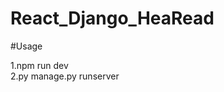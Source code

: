 # React_Django_HeaRead

#Usage                                                                                                                                                                                                                   
                                                                                                                                                                                                                         
1.npm run dev                                                                                                                                                                                                                 
2.py manage.py runserver

